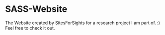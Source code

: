 # SASS-Website

The Website created by SitesForSights for a research project I am part of. :) Feel free to check it out.
